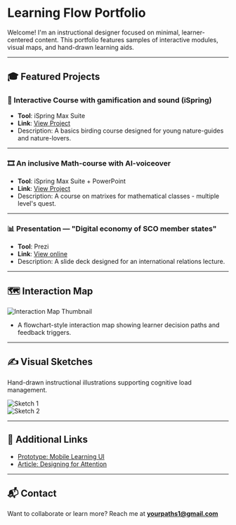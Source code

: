 # Learning Flow Portfolio

Welcome! I'm an instructional designer focused on minimal, learner-centered content. This portfolio features samples of interactive modules, visual maps, and hand-drawn learning aids.

---

## 🎓 Featured Projects

### 🧩 Interactive Course with gamification and sound (iSpring)

- **Tool**: iSpring Max Suite  
- **Link**: [View Project]()
- Description: A basics birding course designed for young nature-guides and nature-lovers.

---

### 🎞️ An inclusive Math-course with AI-voiceover 

- **Tool**: iSpring Max Suite + PowerPoint
- **Link**: [View Project](https://yourlink.com)
- Description: A course on matrixes for mathematical classes - multiple level's quest.

---

### 📊 Presentation — "Digital economy of SCO member states"
- **Tool**: Prezi
- **Link**: [View online](https://prezi.com/view/UlYX7xNZB0Go7F6R0Ct9/)
- Description: A slide deck designed for an international relations lecture.

---

## 🗺️ Interaction Map

![Interaction Map Thumbnail](assets/interaction-map-thumbnail.jpg)

- A flowchart-style interaction map showing learner decision paths and feedback triggers.

---

## ✍️ Visual Sketches

Hand-drawn instructional illustrations supporting cognitive load management.

![Sketch 1](assets/sketch1.jpg)  
![Sketch 2](assets/sketch2.jpg)

---

## 🔗 Additional Links

- [Prototype: Mobile Learning UI](https://yourlink.com)
- [Article: Designing for Attention](https://yourlink.com)

---

## 📬 Contact

Want to collaborate or learn more? Reach me at **yourpaths1@gmail.com**
